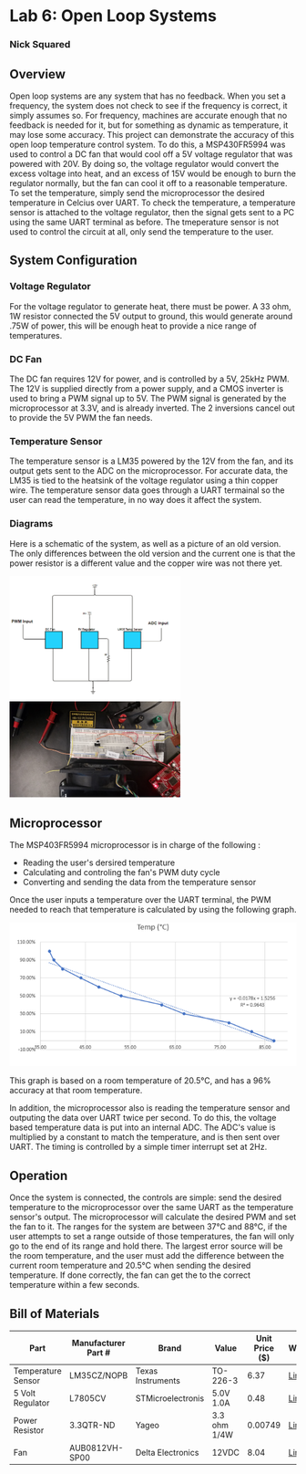 # Lab 6: Open Loop Systems
### Nick Squared

## Overview
Open loop systems are any system that has no feedback. When you set a frequency, the system does not check to see if the frequency is correct, it simply assumes so. For frequency, machines are accurate enough that no feedback is needed for it, but for something as dynamic as temperature, it may lose some accuracy.  This project can demonstrate the accuracy of this open loop temperature control system. To do this, a MSP430FR5994 was used to control a DC fan that would cool off a 5V voltage regulator that was powered with 20V. By doing so, the voltage regulator would convert the excess voltage into heat, and an excess of 15V would be enough to burn the regulator normally, but the fan can cool it off to a reasonable temperature. To set the temperature, simply send the microprocessor the desired temperature in Celcius over UART. To check the temperature, a temperature sensor is attached to the voltage regulator, then the signal gets sent to a PC using the same UART terminal as before. The tmeperature sensor is not used to control the circuit at all, only send the temperature to the user.

## System Configuration
### Voltage Regulator
For the voltage regulator to generate heat, there must be power. A 33 ohm, 1W resistor connected the 5V output to ground, this would generate  around .75W of power, this will be enough heat to provide a nice range of temperatures. 

### DC Fan
The DC fan requires 12V for power, and is controlled by a 5V, 25kHz PWM. The 12V is supplied directly from a power supply, and a CMOS inverter is used to bring a PWM signal up to 5V. The PWM signal is generated by the microprocessor at 3.3V, and is already inverted. The 2 inversions cancel out to provide the 5V PWM the fan needs.

### Temperature Sensor
The temperature sensor is a LM35 powered by the 12V from the fan, and its output gets sent to the ADC on the microprocessor. For accurate data, the LM35 is tied to the heatsink of the voltage regulator using a thin copper wire. The temperature sensor data goes through a UART termainal so the user can read the temperature, in no way does it affect the system.

### Diagrams 
Here is a schematic of the system, as well as a picture of an old version. The only differences between the old version and the current one is that the power resistor is a different value and the copper wire was not there yet.

<img src ="https://github.com/RU09342/lab-6taking-control-over-your-embedded-life-nick-squared/blob/master/Assets/Open%20Loop%20Schematic.PNG" width="300"/>
<img src ="https://github.com/RU09342/lab-6taking-control-over-your-embedded-life-nick-squared/blob/master/Assets/Open%20Loop.jpg" width="300"/>

## Microprocessor
The MSP403FR5994 microprocessor is in charge of the following :
- Reading the user's dersired temperature
- Calculating and controling the fan's PWM duty cycle
- Converting and sending the data from the temperature sensor

Once the user inputs a temperature over the UART terminal, the PWM needed to reach that temperature is calculated by using the following graph.

<img src ="https://github.com/RU09342/lab-6taking-control-over-your-embedded-life-nick-squared/blob/master/Assets/Open%20loop%20graph.png" width="600"/>

This graph is based on a room temperature of 20.5&#176;C, and has a 96% accuracy at that room temperature.

In addition, the microprocessor also is reading the temperature sensor and outputing the data over UART twice per second.  To do this, the voltage based temperature data is put into an internal ADC. The ADC's value is multiplied by a constant to match the temperature, and is then sent over UART. The timing is controlled by a simple timer interrupt set at 2Hz.

## Operation
Once the system is connected, the controls are simple: send the desired temperature to the microprocessor over the same UART as the temperature sensor's output. The microprocessor will calculate the desired PWM and set the fan to it. The ranges for the system are between 37&#176;C and 88&#176;C, if the user attempts to set a range outside of those temperatures, the fan will only go to the end of its range and hold there. The largest error source will be the room temperature, and the user must add the difference between the current room temperature and 20.5&#176;C when sending the desired temperature. If done correctly, the fan can get the to the correct temperature within a few seconds.

## Bill of Materials

|Part     |Manufacturer Part #|Brand|Value|Unit Price ($)|Website|
|------------|-------------------|-------------------|-------------------|-------------|-------------|
| Temperature Sensor |  LM35CZ/NOPB | Texas Instruments | TO-226-3 | 6.37 | [Link](https://www.digikey.com/products/en?mpart=LM35CZ%2FNOPB&v=296)|
| 5 Volt Regulator | L7805CV | STMicroelectronis | 5.0V 1.0A | 0.48 | [Link](https://www.mouser.com/ProductDetail/STMicroelectronics/L7805CV/?qs=9NrABl3fj%2FqplZAHiYUxWg%3D%3D)|
| Power Resistor | 3.3QTR-ND | Yageo | 3.3 ohm 1/4W |  0.00749 | [Link](https://www.digikey.com/product-detail/en/yageo/CFR-25JR-52-3R3/3.3QTR-ND/11914)|
| Fan | AUB0812VH-SP00 | Delta Electronics | 12VDC | 8.04 | [Link](https://www.digikey.com/product-detail/en/delta-electronics/AUB0812VH-SP00/603-1157-ND/1850526)|




